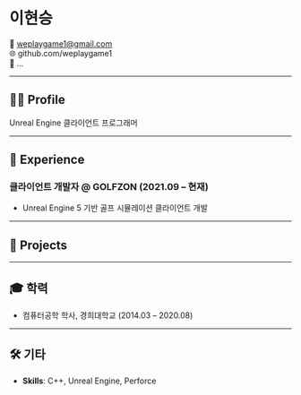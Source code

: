 # 이현승  
📧 weplaygame1@gmail.com  
🌐 github.com/weplaygame1  
📱 ...  

---

## 👨‍💻 Profile
Unreal Engine 클라이언트 프로그래머

---

## 💼 Experience
### 클라이언트 개발자 @ GOLFZON (2021.09 – 현재)
- Unreal Engine 5 기반 골프 시뮬레이션 클라이언트 개발  

---

## 📂 Projects



---

## 🎓 학력
- 컴퓨터공학 학사, 경희대학교 (2014.03 – 2020.08)  

---

## 🛠 기타
- **Skills**: C++, Unreal Engine, Perforce  
 
